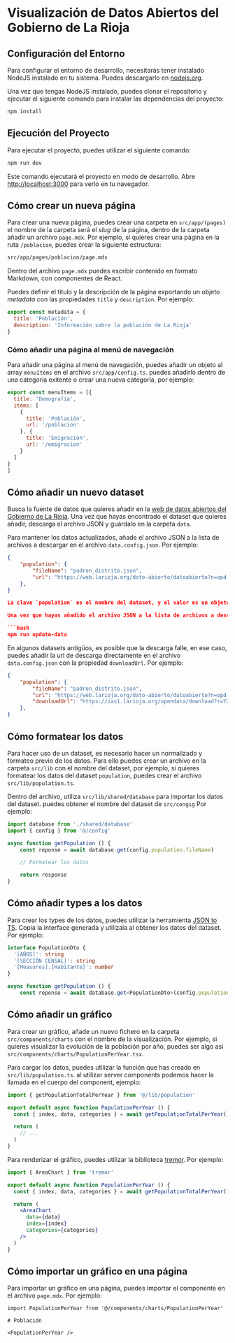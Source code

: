 # Visualización de Datos Abiertos del Gobierno de La Rioja

## Configuración del Entorno

Para configurar el entorno de desarrollo, necesitarás tener instalado NodeJS instalado en tu sistema. Puedes descargarlo en [nodejs.org](https://nodejs.org/).

Una vez que tengas NodeJS instalado, puedes clonar el repositorio y ejecutar el siguiente comando para instalar las dependencias del proyecto:

```bash
npm install
```

## Ejecución del Proyecto
  
Para ejecutar el proyecto, puedes utilizar el siguiente comando:

```bash
npm run dev
```

Este comando ejecutará el proyecto en modo de desarrollo. Abre [http://localhost:3000](http://localhost:3000) para verlo en tu navegador.

## Cómo crear un nueva página

Para crear una nueva página, puedes crear una carpeta en `src/app/(pages)`  el nombre de la carpeta será el *slug* de la página, dentro de la carpeta añadir un archivo `page.mdx`. Por ejemplo, si quieres crear una página en la ruta `/poblacion`, puedes crear la siguiente estructura:

```bash
src/app/pages/poblacion/page.mdx
```

Dentro del archivo `page.mdx` puedes escribir contenido en formato Markdown, con componentes de React. 

Puedes definir el título y la descripción de la página exportando un objeto *metadata* con las propiedades `title` y `description`. Por ejemplo:

```jsx
export const metadata = {
  title: 'Población',
  description: 'Información sobre la población de La Rioja'
}
```

### Cómo añadir una página al menú de navegación

Para añadir una página al menú de navegación, puedes añadir un objeto al array `menuItems` en el archivo `src/app/config.ts`. puedes añadirlo dentro de una categoría exitente o crear una nueva categoría, por ejemplo:

```jsx
export const menuItems = [{
  title: 'Demografía',
  items: [
    {
      title: 'Población',
      url: '/poblacion'
    }, {
      title: 'Emigración',
      url: '/emigracion'
    }
  ]
}
]
```

## Cómo añadir un nuevo dataset

Busca la fuente de datos que quieres añadir en la [web de datos abiertos del Gobierno de La Rioja](https://web.larioja.org/dato-abierto). Una vez que hayas encontrado el dataset que quieres añadir, descarga el archivo JSON y guárdalo en la carpeta `data`.

Para mantener los datos actualizados, añade el archivo JSON a la lista de archivos a descargar en el archivo `data.config.json`. Por ejemplo:

```json
{
    "population": {
        "fileName": "padron_distrito.json",
        "url": "https://web.larioja.org/dato-abierto/datoabierto?n=opd-66"
    },
}

La clave `population` es el nombre del dataset, y el valor es un objeto con las propiedades `fileName` y `url`. `fileName` es el nombre del archivo JSON que has descargado, y `url` es la URL de la fuente de datos.

Una vez que hayas añadido el archivo JSON a la lista de archivos a descargar, puedes ejecutar el siguiente comando para confirmar que los datos se descargan correctamente:

```bash
npm run update-data
```

En algunos datasets antigüos, es posible que la descarga falle, en ese caso, puedes añadir la url de descarga directamente en el archivo `data.config.json` con la propiedad `downloadUrl`. Por ejemplo:

```json
{
    "population": {
        "fileName": "padron_distrito.json",
        "url": "https://web.larioja.org/dato-abierto/datoabierto?n=opd-66",
        "downloadUrl": "https://ias1.larioja.org/opendata/download?r=Y2Q9MzU1fGNmPTA0"
    },
}
```

## Cómo formatear los datos

Para hacer uso de un dataset, es necesario hacer un normalizado y formateo previo de los datos. Para ello puedes crear un archivo en la carpeta `src/lib` con el nombre del dataset, por ejemplo, si quieres formatear los datos del dataset `population`, puedes crear el archivo `src/lib/population.ts`.

Dentro del archivo, utiliza `src/lib/shared/database` para importar los datos del dataset. puedes obtener el nombre del dataset de `src/congig` Por ejemplo:

```typescript 
import database from './shared/database'
import { config } from '@/config'

async function getPopulation () {
    const reponse = await database.get(config.population.fileName)

    // Formatear los datos

    return response
}
```

## Cómo añadir types a los datos

Para crear los types de los datos, puedes utilizar la herramienta [JSON to TS](https://transform.tools/json-to-typescript). Copia la interface generada y utilizala al obtener los datos del dataset. Por ejemplo:

```typescript
interface PopulationDto {
  '[AÑOS]': string
  '[SECCIÓN CENSAL]': string
  '[Measures].[Habitante]': number
}

async function getPopulation () {
    const reponse = await database.get<PopulationDto>(config.population.fileName)
```

## Cómo añadir un gráfico

Para crear un gráfico, añade un nuevo fichero en la carpeta `src/components/charts` con el nombre de la visualización. Por ejemplo, si quieres visualizar la evolución de la población por año, puedes ser algo así `src/components/charts/PopulationPerYear.tsx`.

Para cargar los datos, puedes utilizar la función que has creado en `src/lib/population.ts`. al utilizar server components podemos hacer la llamada en el cuerpo del component, ejemplo:

```jsx
import { getPopulationTotalPerYear } from '@/lib/population'

export default async function PopulationPerYear () {
  const { index, data, categories } = await getPopulationTotalPerYear()

  return (
    // ...
  )
}
```

Para renderizar el gráfico, puedes utilizar la biblioteca [tremor](https://www.tremor.so/docs/visualizations/area-chart). Por ejemplo:

```jsx
import { AreaChart } from 'tremor'

export default async function PopulationPerYear () {
  const { index, data, categories } = await getPopulationTotalPerYear()

  return (
    <AreaChart
      data={data}
      index={index}
      categories={categories}
    />
  )
}
```

## Cómo importar un gráfico en una página

Para importar un gráfico en una página, puedes importar el componente en el archivo `page.mdx`. Por ejemplo:

```mdx
import PopulationPerYear from '@/components/charts/PopulationPerYear'

# Población

<PopulationPerYear />
```